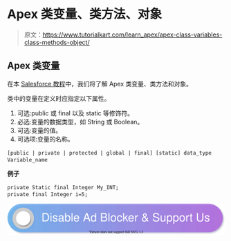 # Apex 类变量、类方法、对象

> 原文：<https://www.tutorialkart.com/learn_apex/apex-class-variables-class-methods-object/>

## Apex 类变量

在本 [Salesforce 教程](https://www.tutorialkart.com/salesforce-tutorials/)中，我们将了解 Apex 类变量、类方法和对象。

类中的变量在定义时应指定以下属性。

1.  可选:public 或 final 以及 static 等修饰符。
2.  必选:变量的数据类型，如 String 或 Boolean。
3.  可选:变量的值。
4.  可选项:变量的名称。

```
[public | private | protected | global | final] [static] data_type Variable_name
```

**例子**

```
private Static final Integer My_INT;
private final Integer i=5;
```

[![](img/925da31b32d6bc3827932f6c8afb11bb.png)](https://www.tutorialkart.com/)